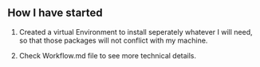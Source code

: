 ## How I have started

1. Created a virtual Environment to install seperately whatever I will need, so that those packages will not conflict with my machine.

2. Check Workflow.md file to see more technical details.
